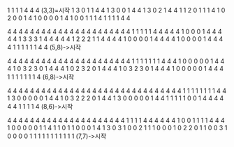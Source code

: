 1 1 1 1 4 4 4 (3,3)=시작
1 3 0 1 1 4 4
1 3 0 0 1 4 4
1 3 0 2 1 4 4
1 1 2 0 1 1 1
4 1 0 2 0 0 1
4 1 0 0 0 0 1
4 1 0 0 1 1 1
4 1 1 1 1 4 4

4 4 4 4 4 4 4 4 4 4
4 4 4 4 4 4 4 4 4 4
4 4 1 1 1 1 1 4 4 4 
4 4 1 0 0 0 1 4 4 4 
4 4 1 3 3 3 1 4 4 4 
4 4 1 2 2 2 1 1 4 4 
4 4 1 0 0 0 0 1 4 4 
4 4 1 0 0 0 0 1 4 4 
4 4 1 1 1 1 1 1 4 4 (5,8)->시작

4 4 4 4 4 4 4 4 4 4 
4 4 4 4 4 4 4 4 4 4 
4 4 1 1 1 1 1 1 1 4 
4 4 1 0 0 0 0 0 1 4 
4 4 1 0 3 2 3 0 1 4
4 4 1 0 2 3 2 0 1 4
4 4 1 0 3 2 3 0 1 4 
4 4 1 0 0 0 0 0 1 4
4 4 1 1 1 1 1 1 1 4 (6,8)->시작

4 4 4 4 4 4 4 4 4 4
4 4 4 4 4 4 4 4 4 4
4 4 4 4 4 4 4 4 4 4
4 1 1 1 1 1 1 1 1 4
4 1 3 0 0 0 0 0 1 4
4 1 0 3 2 2 2 0 1 4
4 1 3 0 0 0 0 0 1 4 
4 1 1 1 1 1 0 0 1 4
4 4 4 4 4 1 1 1 1 4 (8,6)->시작

4 4 4 4 4 4 4 4 4 4
4 4 4 4 4 4 4 4 4 4
4 1 1 1 1 4 4 4 4 4
4 1 0 0 1 1 1 1 4 4 
4 1 0 0 0 0 0 1 1 4 
1 1 0 1 1 0 0 0 1 4
1 3 0 3 1 0 0 2 1 1 
1 0 0 0 1 0 2 2 0 1
1 0 0 3 1 0 0 0 0 1
1 1 1 1 1 1 1 1 1 1 (7,7)->시작
